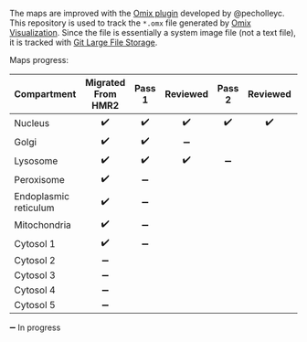 The maps are improved with the [Omix plugin](https://github.com/SysBioChalmers/OMIX_plugin) developed by @pecholleyc.  
This repository is used to track the `*.omx` file generated by [Omix Visualization](https://www.omix-visualization.com). Since the file is essentially a system image file (not a text file), it is tracked with [Git Large File Storage](https://git-lfs.github.com/).

Maps progress:

| Compartment | Migrated From HMR2 | Pass 1 | Reviewed | Pass 2 | Reviewed | Pass 3 | Reviewed | Done  |
| ----------- | :----------------: | :----: | :------: | :----: | :------: | :----: | :------: | :---: |
| Nucleus     | :heavy_check_mark: | :heavy_check_mark: | :heavy_check_mark: |   :heavy_check_mark:  | :heavy_check_mark:       |     |        |  :heavy_check_mark:   |
| Golgi       | :heavy_check_mark: | :heavy_check_mark:      | :heavy_minus_sign:       |     |        |     |        |     |
| Lysosome    | :heavy_check_mark: | :heavy_check_mark:      | :heavy_check_mark:       | :heavy_minus_sign:    |        |     |        |     |
| Peroxisome  | :heavy_check_mark: | :heavy_minus_sign:     |        |     |        |     |        |     |
| Endoplasmic reticulum  | :heavy_check_mark:                 |  :heavy_minus_sign:    |        |     |        |     |        |     |
| Mitochondria | :heavy_check_mark:| :heavy_minus_sign:      |        |     |        |     |        |     |
| Cytosol 1   | :heavy_check_mark: | :heavy_minus_sign: |        |     |        |     |        |     |
| Cytosol 2   | :heavy_minus_sign: |     |        |     |        |     |        |     |
| Cytosol 3   | :heavy_minus_sign: |     |        |     |        |     |        |     |
| Cytosol 4   | :heavy_minus_sign: |     |        |     |        |     |        |     |
| Cytosol 5   | :heavy_minus_sign: |     |        |     |        |     |        |     |

:heavy_minus_sign:  In progress
